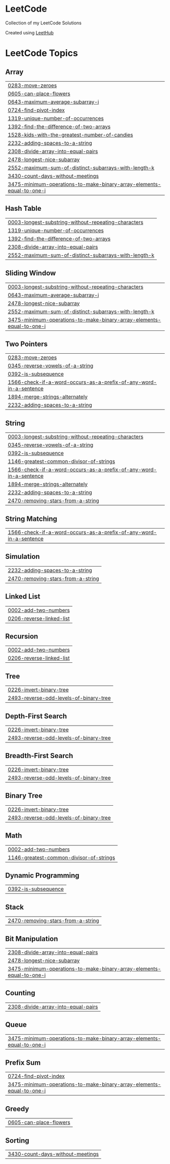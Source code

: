 # LeetCode

Collection of my LeetCode Solutions

Created using [LeetHub](https://github.com/QasimWani/LeetHub)

<!---LeetCode Topics Start-->
# LeetCode Topics
## Array
|  |
| ------- |
| [0283-move-zeroes](https://github.com/alexusljf/LeetCode/tree/master/0283-move-zeroes) |
| [0605-can-place-flowers](https://github.com/alexusljf/LeetCode/tree/master/0605-can-place-flowers) |
| [0643-maximum-average-subarray-i](https://github.com/alexusljf/LeetCode/tree/master/0643-maximum-average-subarray-i) |
| [0724-find-pivot-index](https://github.com/alexusljf/LeetCode/tree/master/0724-find-pivot-index) |
| [1319-unique-number-of-occurrences](https://github.com/alexusljf/LeetCode/tree/master/1319-unique-number-of-occurrences) |
| [1392-find-the-difference-of-two-arrays](https://github.com/alexusljf/LeetCode/tree/master/1392-find-the-difference-of-two-arrays) |
| [1528-kids-with-the-greatest-number-of-candies](https://github.com/alexusljf/LeetCode/tree/master/1528-kids-with-the-greatest-number-of-candies) |
| [2232-adding-spaces-to-a-string](https://github.com/alexusljf/LeetCode/tree/master/2232-adding-spaces-to-a-string) |
| [2308-divide-array-into-equal-pairs](https://github.com/alexusljf/LeetCode/tree/master/2308-divide-array-into-equal-pairs) |
| [2478-longest-nice-subarray](https://github.com/alexusljf/LeetCode/tree/master/2478-longest-nice-subarray) |
| [2552-maximum-sum-of-distinct-subarrays-with-length-k](https://github.com/alexusljf/LeetCode/tree/master/2552-maximum-sum-of-distinct-subarrays-with-length-k) |
| [3430-count-days-without-meetings](https://github.com/alexusljf/LeetCode/tree/master/3430-count-days-without-meetings) |
| [3475-minimum-operations-to-make-binary-array-elements-equal-to-one-i](https://github.com/alexusljf/LeetCode/tree/master/3475-minimum-operations-to-make-binary-array-elements-equal-to-one-i) |
## Hash Table
|  |
| ------- |
| [0003-longest-substring-without-repeating-characters](https://github.com/alexusljf/LeetCode/tree/master/0003-longest-substring-without-repeating-characters) |
| [1319-unique-number-of-occurrences](https://github.com/alexusljf/LeetCode/tree/master/1319-unique-number-of-occurrences) |
| [1392-find-the-difference-of-two-arrays](https://github.com/alexusljf/LeetCode/tree/master/1392-find-the-difference-of-two-arrays) |
| [2308-divide-array-into-equal-pairs](https://github.com/alexusljf/LeetCode/tree/master/2308-divide-array-into-equal-pairs) |
| [2552-maximum-sum-of-distinct-subarrays-with-length-k](https://github.com/alexusljf/LeetCode/tree/master/2552-maximum-sum-of-distinct-subarrays-with-length-k) |
## Sliding Window
|  |
| ------- |
| [0003-longest-substring-without-repeating-characters](https://github.com/alexusljf/LeetCode/tree/master/0003-longest-substring-without-repeating-characters) |
| [0643-maximum-average-subarray-i](https://github.com/alexusljf/LeetCode/tree/master/0643-maximum-average-subarray-i) |
| [2478-longest-nice-subarray](https://github.com/alexusljf/LeetCode/tree/master/2478-longest-nice-subarray) |
| [2552-maximum-sum-of-distinct-subarrays-with-length-k](https://github.com/alexusljf/LeetCode/tree/master/2552-maximum-sum-of-distinct-subarrays-with-length-k) |
| [3475-minimum-operations-to-make-binary-array-elements-equal-to-one-i](https://github.com/alexusljf/LeetCode/tree/master/3475-minimum-operations-to-make-binary-array-elements-equal-to-one-i) |
## Two Pointers
|  |
| ------- |
| [0283-move-zeroes](https://github.com/alexusljf/LeetCode/tree/master/0283-move-zeroes) |
| [0345-reverse-vowels-of-a-string](https://github.com/alexusljf/LeetCode/tree/master/0345-reverse-vowels-of-a-string) |
| [0392-is-subsequence](https://github.com/alexusljf/LeetCode/tree/master/0392-is-subsequence) |
| [1566-check-if-a-word-occurs-as-a-prefix-of-any-word-in-a-sentence](https://github.com/alexusljf/LeetCode/tree/master/1566-check-if-a-word-occurs-as-a-prefix-of-any-word-in-a-sentence) |
| [1894-merge-strings-alternately](https://github.com/alexusljf/LeetCode/tree/master/1894-merge-strings-alternately) |
| [2232-adding-spaces-to-a-string](https://github.com/alexusljf/LeetCode/tree/master/2232-adding-spaces-to-a-string) |
## String
|  |
| ------- |
| [0003-longest-substring-without-repeating-characters](https://github.com/alexusljf/LeetCode/tree/master/0003-longest-substring-without-repeating-characters) |
| [0345-reverse-vowels-of-a-string](https://github.com/alexusljf/LeetCode/tree/master/0345-reverse-vowels-of-a-string) |
| [0392-is-subsequence](https://github.com/alexusljf/LeetCode/tree/master/0392-is-subsequence) |
| [1146-greatest-common-divisor-of-strings](https://github.com/alexusljf/LeetCode/tree/master/1146-greatest-common-divisor-of-strings) |
| [1566-check-if-a-word-occurs-as-a-prefix-of-any-word-in-a-sentence](https://github.com/alexusljf/LeetCode/tree/master/1566-check-if-a-word-occurs-as-a-prefix-of-any-word-in-a-sentence) |
| [1894-merge-strings-alternately](https://github.com/alexusljf/LeetCode/tree/master/1894-merge-strings-alternately) |
| [2232-adding-spaces-to-a-string](https://github.com/alexusljf/LeetCode/tree/master/2232-adding-spaces-to-a-string) |
| [2470-removing-stars-from-a-string](https://github.com/alexusljf/LeetCode/tree/master/2470-removing-stars-from-a-string) |
## String Matching
|  |
| ------- |
| [1566-check-if-a-word-occurs-as-a-prefix-of-any-word-in-a-sentence](https://github.com/alexusljf/LeetCode/tree/master/1566-check-if-a-word-occurs-as-a-prefix-of-any-word-in-a-sentence) |
## Simulation
|  |
| ------- |
| [2232-adding-spaces-to-a-string](https://github.com/alexusljf/LeetCode/tree/master/2232-adding-spaces-to-a-string) |
| [2470-removing-stars-from-a-string](https://github.com/alexusljf/LeetCode/tree/master/2470-removing-stars-from-a-string) |
## Linked List
|  |
| ------- |
| [0002-add-two-numbers](https://github.com/alexusljf/LeetCode/tree/master/0002-add-two-numbers) |
| [0206-reverse-linked-list](https://github.com/alexusljf/LeetCode/tree/master/0206-reverse-linked-list) |
## Recursion
|  |
| ------- |
| [0002-add-two-numbers](https://github.com/alexusljf/LeetCode/tree/master/0002-add-two-numbers) |
| [0206-reverse-linked-list](https://github.com/alexusljf/LeetCode/tree/master/0206-reverse-linked-list) |
## Tree
|  |
| ------- |
| [0226-invert-binary-tree](https://github.com/alexusljf/LeetCode/tree/master/0226-invert-binary-tree) |
| [2493-reverse-odd-levels-of-binary-tree](https://github.com/alexusljf/LeetCode/tree/master/2493-reverse-odd-levels-of-binary-tree) |
## Depth-First Search
|  |
| ------- |
| [0226-invert-binary-tree](https://github.com/alexusljf/LeetCode/tree/master/0226-invert-binary-tree) |
| [2493-reverse-odd-levels-of-binary-tree](https://github.com/alexusljf/LeetCode/tree/master/2493-reverse-odd-levels-of-binary-tree) |
## Breadth-First Search
|  |
| ------- |
| [0226-invert-binary-tree](https://github.com/alexusljf/LeetCode/tree/master/0226-invert-binary-tree) |
| [2493-reverse-odd-levels-of-binary-tree](https://github.com/alexusljf/LeetCode/tree/master/2493-reverse-odd-levels-of-binary-tree) |
## Binary Tree
|  |
| ------- |
| [0226-invert-binary-tree](https://github.com/alexusljf/LeetCode/tree/master/0226-invert-binary-tree) |
| [2493-reverse-odd-levels-of-binary-tree](https://github.com/alexusljf/LeetCode/tree/master/2493-reverse-odd-levels-of-binary-tree) |
## Math
|  |
| ------- |
| [0002-add-two-numbers](https://github.com/alexusljf/LeetCode/tree/master/0002-add-two-numbers) |
| [1146-greatest-common-divisor-of-strings](https://github.com/alexusljf/LeetCode/tree/master/1146-greatest-common-divisor-of-strings) |
## Dynamic Programming
|  |
| ------- |
| [0392-is-subsequence](https://github.com/alexusljf/LeetCode/tree/master/0392-is-subsequence) |
## Stack
|  |
| ------- |
| [2470-removing-stars-from-a-string](https://github.com/alexusljf/LeetCode/tree/master/2470-removing-stars-from-a-string) |
## Bit Manipulation
|  |
| ------- |
| [2308-divide-array-into-equal-pairs](https://github.com/alexusljf/LeetCode/tree/master/2308-divide-array-into-equal-pairs) |
| [2478-longest-nice-subarray](https://github.com/alexusljf/LeetCode/tree/master/2478-longest-nice-subarray) |
| [3475-minimum-operations-to-make-binary-array-elements-equal-to-one-i](https://github.com/alexusljf/LeetCode/tree/master/3475-minimum-operations-to-make-binary-array-elements-equal-to-one-i) |
## Counting
|  |
| ------- |
| [2308-divide-array-into-equal-pairs](https://github.com/alexusljf/LeetCode/tree/master/2308-divide-array-into-equal-pairs) |
## Queue
|  |
| ------- |
| [3475-minimum-operations-to-make-binary-array-elements-equal-to-one-i](https://github.com/alexusljf/LeetCode/tree/master/3475-minimum-operations-to-make-binary-array-elements-equal-to-one-i) |
## Prefix Sum
|  |
| ------- |
| [0724-find-pivot-index](https://github.com/alexusljf/LeetCode/tree/master/0724-find-pivot-index) |
| [3475-minimum-operations-to-make-binary-array-elements-equal-to-one-i](https://github.com/alexusljf/LeetCode/tree/master/3475-minimum-operations-to-make-binary-array-elements-equal-to-one-i) |
## Greedy
|  |
| ------- |
| [0605-can-place-flowers](https://github.com/alexusljf/LeetCode/tree/master/0605-can-place-flowers) |
## Sorting
|  |
| ------- |
| [3430-count-days-without-meetings](https://github.com/alexusljf/LeetCode/tree/master/3430-count-days-without-meetings) |
<!---LeetCode Topics End-->